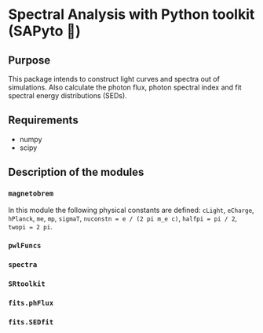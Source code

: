 # Spectral Analysis with Python toolkit (SAPyto 🐸)

## Purpose 

This package intends to construct light curves and spectra out of simulations. Also calculate the photon flux, photon spectral index and fit spectral energy distributions (SEDs).

## Requirements
- numpy
- scipy

## Description of the modules

### `magnetobrem`

In this module the following physical constants are defined: `cLight`, `eCharge`, `hPlanck`, `me`, `mp`, `sigmaT`, `nuconstn = e / (2 pi m_e c)`, `halfpi = pi / 2`, `twopi = 2 pi`.



### `pwlFuncs`

### `spectra`

### `SRtoolkit`

### `fits.phFlux`

### `fits.SEDfit`
